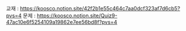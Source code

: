 교재 : https://koosco.notion.site/42f2b1e55c464c7aa0dcf323af7d6cb5?pvs=4
문제 : https://koosco.notion.site/Quiz9-47ac10e6f5254109a19862e7ee56bd8f?pvs=4
